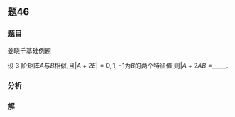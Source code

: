 ## 题46
### 题目
姜晓千基础例题 

设 3 阶矩阵$A$与$B$相似,且$| {A + {2E}}|  = 0,1, - 1$为$B$的两个特征值,则$| {A + {2AB}}|  =$_____. 
### 分析

### 解